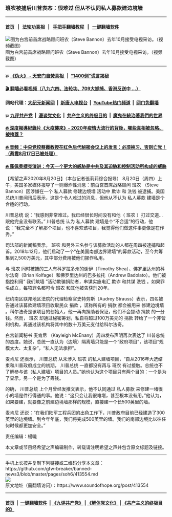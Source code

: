 ### 班农被捕后川普表态：很难过 但从不认同私人募款建边境墙
------------------------

#### [首页](https://github.com/gfw-breaker/banned-news3/blob/master/README.md) &nbsp;&nbsp;|&nbsp;&nbsp; [法轮功真相](https://github.com/begood0513/basic/blob/master/README.md)  &nbsp;&nbsp;|&nbsp;&nbsp; [手把手翻墙教程](https://github.com/gfw-breaker/guides/wiki)  &nbsp;&nbsp;|&nbsp;&nbsp; [一键翻墙软件](https://github.com/gfw-breaker/nogfw/blob/master/README.md)  



<div><img alt="图为白宫前首席战略顾问班农（Steve Bannon）去年10月接受电视采访。（视频截图）" src="https://img.soundofhope.org/2020-08/8-20-2-1597956703140.jpg"/>
<br/><figcaption class="caption">
 图为白宫前首席战略顾问班农（Steve Bannon）去年10月接受电视采访。（视频截图）
</figcaption></div><hr/>

#### 💥 [《伪火》 - 天安门自焚真相 ](http://141.164.51.119:10000/videos/blog/weihuo.html)&nbsp; |&nbsp; [“1400例”谎言揭秘  ](http://141.164.51.119:10000/videos/blog/jiexi1400.html)

#### [ 🎬  翻墙必看视频（八九六四、法轮功、709大抓捕、香港反送中 ...）](https://github.com/gfw-breaker/links/blob/master/banned.md)

#### 网站代理：[大纪元新闻网](http://167.172.10.89:10080/gb/) &nbsp;|&nbsp; [新唐人电视台](http://167.172.10.89:8808/gb/)  &nbsp;|&nbsp; [YouTube热门频道](http://158.247.203.241/youtube.html) &nbsp;|&nbsp; [网门免翻墙](http://158.247.203.241:11000/show.aspx?name=ogHome)

#### 💥 [九评共产党](http://141.164.51.119:10000/videos/res/jiuping/)&nbsp; |&nbsp; [漫谈党文化](http://141.164.51.119:10000/videos/res/mtdwh/)&nbsp; |&nbsp; [共产主义的终极目的](http://141.164.51.119:10000/videos/res/zjmd/)&nbsp; |&nbsp; [魔鬼在統治著我們的世界](http://141.164.51.119:10000/videos/res/TheSpecter/)  

#### [ 🔥  深度報導紀錄片《大疫襲來》- 2020年疫情大流行的背後，哪些真相被忽略、被掩蓋？](http://141.164.51.119:10000/videos/news/../corona/index.html)

#### [ 🔥  音频：中央党校蔡霞教授在红色后代秘密会议上的发言：必须换习、否则亡党！（蔡霞8月17日已被处理）](http://141.164.51.119:10000/videos/news/caixia.html)

#### [ 🔥  蓬佩奥捷克演讲：今天一个更大的威胁是中共及其迫胁和控制活动所构成的威胁](http://141.164.51.119:10000/videos/news/pompeo6.html)

<div><div class="Content__Wrapper sc-1bvya0-0 grZQxZ">
 <p class="meta-top">
  <span class="meta">
   【希望之声2020年8月20日】（本台记者張莉莉综合报导）
  </span>
  8月20日（周四）上午，美国多家媒体报导了一则爆炸性消息：前白宫首席战略顾问
  <ok href="/term/65253">
   班农
  </ok>
  （Steve Bannon）因涉嫌在一个
  <ok href="/term/355930">
   私人募款
  </ok>
  <ok href="/term/123882">
   修建边境墙
  </ok>
  活动中
  <ok href="/term/18111">
   欺诈
  </ok>
  和
  <ok href="/term/14305">
   洗钱
  </ok>
  被逮捕。美国总统川普闻讯后表示，这是个令人难过的消息，但他从不认为
  <ok href="/term/355930">
   私人募款
  </ok>
  建墙是个合适的行动。
 </p>
 <p>
  <ok href="/term/1203">
   川普总统
  </ok>
  说：“我感到非常难过。我已经很长时间没有和他（
  <ok href="/term/65253">
   班农
  </ok>
  ）打过交道...跟他完全没有联系。”
  <ok href="/term/1203">
   川普总统
  </ok>
  认为
  <ok href="/term/355930">
   私人募款
  </ok>
  建墙是个“不合适”的行动，他说：“我完全不了解那个项目，也不喜欢该项目，我觉得他们做这件事更像是在作秀。”
 </p>
 <div class="AD_Embed__Wrap-sc-1xslmin-0 igMuqX module desktop">
  <div>
  </div>
 </div>
 <p>
  司法部的新闻稿表示，
  <ok href="/term/65253">
   班农
  </ok>
  和另外三名参与该募款活动的人都在周四被逮捕和起诉。2018年12月，他们启动了一个“在美国南部边界建墙”的募款活动，至今共筹集到2,500万美元，其中部分费用被他们挪作私用。
 </p>
 <p>
  与
  <ok href="/term/65253">
   班农
  </ok>
  同时被捕的三人有科罗拉多州的谢伊（Timothy Shea）、佛罗里达州的科尔法奇（Brian Kolfage）和佛罗里达州的巴多拉托（Andrew Badolato）。他们被指控利用“
  <ok href="/term/355933">
   我们筑墙
  </ok>
  ”活动欺骗捐助者，串谋实施电汇
  <ok href="/term/18111">
   欺诈
  </ok>
  和共谋
  <ok href="/term/14305">
   洗钱
  </ok>
  。如果罪名成立，每项罪名都可令
  <ok href="/term/65253">
   班农
  </ok>
  和其他被告获刑20年。
 </p>
 <p>
  纽约南区联邦地区法院的代理检察官史特劳斯（Audrey Strauss）表示，四名被告通过该募款建墙项目收取民众
  <ok href="/term/12474">
   捐款
  </ok>
  ，谎称所有的
  <ok href="/term/12474">
   捐款
  </ok>
  都会被用来
  <ok href="/term/123882">
   修建边境墙
  </ok>
  。科尔法奇是该项目的创始人，他一再向捐助者保证，他们不会挪动
  <ok href="/term/12474">
   捐款
  </ok>
  的一分钱。然而，
  <ok href="/term/65253">
   班农
  </ok>
  却通过秘密筹划，私自将超过100万美元的
  <ok href="/term/12474">
   捐款
  </ok>
  转给了一个非营利机构，再通过该机构将其中的数十万美元支付给科尔法奇。
 </p>
 <p>
  <ok href="/term/9835">
   白宫新闻秘书
  </ok>
  <ok href="/term/355939">
   麦肯尼
  </ok>
  （Kayleigh McEnany）周四发布声明再次表达了
  <ok href="/term/1203">
   川普总统
  </ok>
  的态度。她说，总统一直认为（边境）隔离墙只能是一个“政府项目”，该项目“规模太大、太复杂”，“私人无法承担”。
 </p>
 <p>
  <ok href="/term/355939">
   麦肯尼
  </ok>
  还表示，
  <ok href="/term/1203">
   川普总统
  </ok>
  从未涉入
  <ok href="/term/65253">
   班农
  </ok>
  的私人建墙项目，“自从2016年大选结束和川普政府成立的初期，
  <ok href="/term/1203">
   川普总统
  </ok>
  一直都没有再与
  <ok href="/term/65253">
   班农
  </ok>
  有过接触。总统也不了解参与该（私人建墙）项目的人员。”她也认为这个项目只有两个目的：一个是为了显示，另一个是为了筹钱。
 </p>
 <p>
  的确，
  <ok href="/term/1203">
   川普总统
  </ok>
  上个月曾经发推文表示，他不认同通过
  <ok href="/term/355930">
   私人募款
  </ok>
  来修建一堵很小的墙是件行得通的事。他说：“这只会让我很难堪，甚至根本没有用。”他认为，如果要建，就要像之前建边境墙那样的规模，直接建一个长500英里的墙。
 </p>
 <p>
  <ok href="/term/355939">
   麦肯尼
  </ok>
  还说：“在我们陆军工程兵团的出色工作下，川普政府目前已经建造了300英里的边境墙。到今年年底，我们将完成500英里的墙。我们的南部边境比以往任何时候都更加安全。”
 </p>
 <p class="meta-btm">
  责任编辑：楊曉
 </p>
 <p class="meta-btm">
  本文章或节目经希望之声编辑制作，转载请注明希望之声并包含原文标题及链接。
 </p>
</div>
</div>
<hr/>
手机上长按并复制下列链接或二维码分享本文章：<br/>
https://github.com/gfw-breaker/banned-news3/blob/master/pages/soh6/413554.md <br/>
<a href='https://github.com/gfw-breaker/banned-news3/blob/master/pages/soh6/413554.md'><img src='https://github.com/gfw-breaker/banned-news3/blob/master/pages/soh6/413554.md.png'/></a> <br/>
原文地址（需翻墙访问）：https://www.soundofhope.org/post/413554


------------------------
#### [首页](https://github.com/gfw-breaker/banned-news3/blob/master/README.md) &nbsp;|&nbsp; [一键翻墙软件](https://github.com/gfw-breaker/nogfw/blob/master/README.md) &nbsp;| [《九评共产党》](https://github.com/gfw-breaker/9ping.md/blob/master/README.md#九评之一评共产党是什么) | [《解体党文化》](https://github.com/gfw-breaker/jtdwh.md/blob/master/README.md) | [《共产主义的终极目的》](https://github.com/gfw-breaker/gczydzjmd.md/blob/master/README.md)


<img src='http://gfw-breaker.win/banned-news3/pages/soh6/413554.md' width='0px' height='0px'/>